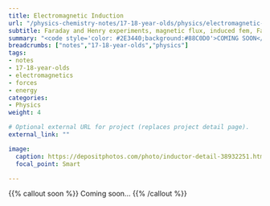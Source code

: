 ```yaml
---
title: Electromagnetic Induction
url: "/physics-chemistry-notes/17-18-year-olds/physics/electromagnetic-induction"
subtitle: Faraday and Henry experiments, magnetic flux, induced fem, Faraday-Henry and Lenz laws, self-induction and mutual induction
summary: "<code style='color: #2E3440;background:#88C0D0'>COMING SOON</code><br>Faraday and Henry experiments, magnetic flux, induced fem, Faraday-Henry and Lenz laws, self-induction and mutual induction."
breadcrumbs: ["notes","17-18-year-olds","physics"]
tags:
- notes
- 17-18-year-olds
- electromagnetics
- forces
- energy
categories:
- Physics
weight: 4

# Optional external URL for project (replaces project detail page).
external_link: ""

image:
  caption: https://depositphotos.com/photo/inductor-detail-38932251.html
  focal_point: Smart

---
```


{{% callout soon %}}
Coming soon...
{{% /callout %}}